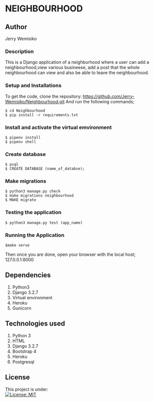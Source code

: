 # NEIGHBOURHOOD

## Author
Jerry Wemisiko

### Description
This is a Django application of a neighburhood where a user can add a neighbourhood,view various busineese, add a post that the whole neighbourhood can view and also be able to leave the neighbourhood.

### Setup and Installations
To get the code, clone the repository:  https://github.com/Jerry-Wemisiko/Neighbourhood.git
And run the following commands;

    $ cd Neighbourhood
    $ pip install -r requirements.txt

### Install and activate the virtual emvironment

    $ pipenv install
    $ pipenv shell

### Create database 

    $ psql
    $ CREATE DATABASE (name_of_databse);

### Make migrations 

    $ python3 manage.py check
    $ make migrations neighbourhood
    $ MAKE migrate 

### Testing the application 
 
    $ python3 manage.py test (app_name)

### Running the Application

    $make serve

Then once you are done, open your browser with the local host; 127.0.0.1:8000

## Dependencies
1. Python3
2. Django 3.2.7
3. Virtual environment
4. Heroku
5. Gunicorn

## Technologies used
1. Python 3
2. HTML
3. Django 3.2.7
4. Bootstrap 4
5. Heroku
6. Postgresql


## License
This project is under:  
[![License: MIT](https://img.shields.io/badge/License-MIT-yellow.svg)](/LICENSE)

